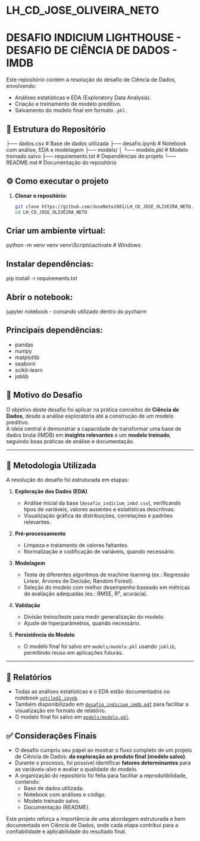 # LH_CD_JOSE_OLIVEIRA_NETO  
# DESAFIO INDICIUM LIGHTHOUSE - DESAFIO DE CIÊNCIA DE DADOS - IMDB


Este repositório contém a resolução do desafio de Ciência de Dados, envolvendo:
- Análises estatísticas e EDA (Exploratory Data Analysis).
- Criação e treinamento de modelo preditivo.
- Salvamento do modelo final em formato `.pkl`.

## 📂 Estrutura do Repositório

├── dados.csv # Base de dados utilizada
├── desafio.ipynb # Notebook com análise, EDA e modelagem
├── models/
│ └── modelo.pkl # Modelo treinado salvo
├── requirements.txt # Dependências do projeto
└── README.md # Documentação do repositório


## ⚙️ Como executar o projeto

1. **Clonar o repositório:**
   ```bash
   git clone https://github.com/JoseNeto1981/LH_CD_JOSE_OLIVEIRA_NETO.git
   cd LH_CD_JOSE_OLIVEIRA_NETO


## Criar um ambiente virtual:
python -m venv venv
venv\Scripts\activate      # Windows


## Instalar dependências:
pip install -r requirements.txt

## Abrir o notebook:
jupyter notebook - comando utilizado dentro do pycharm

## Principais dependências:
- pandas
- numpy
- matplotlib
- seaborn
- scikit-learn
- joblib

## 🎯 Motivo do Desafio
O objetivo deste desafio foi aplicar na prática conceitos de **Ciência de Dados**, desde a análise exploratória até a construção de um modelo preditivo.  
A ideia central é demonstrar a capacidade de transformar uma base de dados bruta (IMDB) em **insights relevantes** e um **modelo treinado**, seguindo boas práticas de análise e documentação.

---

## 🧩 Metodologia Utilizada
A resolução do desafio foi estruturada em etapas:

1. **Exploração dos Dados (EDA)**  
   - Análise inicial da base (`desafio_indicium_imbd.csv`), verificando tipos de variáveis, valores ausentes e estatísticas descritivas.  
   - Visualização gráfica de distribuições, correlações e padrões relevantes.  

2. **Pré-processamento**  
   - Limpeza e tratamento de valores faltantes.  
   - Normalização e codificação de variáveis, quando necessário.  

3. **Modelagem**  
   - Teste de diferentes algoritmos de machine learning (ex.: Regressão Linear, Árvores de Decisão, Random Forest).  
   - Seleção do modelo com melhor desempenho baseado em métricas de avaliação adequadas (ex.: RMSE, R², acurácia).  

4. **Validação**  
   - Divisão treino/teste para medir generalização do modelo.  
   - Ajuste de hiperparâmetros, quando necessário.  

5. **Persistência do Modelo**  
   - O modelo final foi salvo em `models/modelo.pkl` usando `joblib`, permitindo reuso em aplicações futuras.  

---

## 📑 Relatórios
- Todas as análises estatísticas e o EDA estão documentados no notebook [`untiled2.ipynb`](untiled2.ipynb).
- Também disponibilizado em [`desafio_indicium_imdb.pdf`](desafio_indicium_imdb.pdf) para facilitar a visualização em formato de relatório.
- O modelo final foi salvo em [`models/modelo.pkl`](models/modelo.pkl).


## ✅ Considerações Finais
- O desafio cumpriu seu papel ao mostrar o fluxo completo de um projeto de Ciência de Dados: **da exploração ao produto final (modelo salvo)**.  
- Durante o processo, foi possível identificar **fatores determinantes** para as variáveis-alvo e avaliar a qualidade do modelo.  
- A organização do repositório foi feita para facilitar a reprodutibilidade, contendo:
  - Base de dados utilizada.  
  - Notebook com análises e código.  
  - Modelo treinado salvo.  
  - Documentação (README).  

Este projeto reforça a importância de uma abordagem estruturada e bem documentada em Ciência de Dados, onde cada etapa contribui para a confiabilidade e aplicabilidade do resultado final.


   
